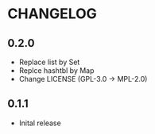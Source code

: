 # CHANGELOG


## 0.2.0
- Replace list by Set
- Replce hashtbl by Map
- Change LICENSE (GPL-3.0 -> MPL-2.0)

## 0.1.1
- Inital release